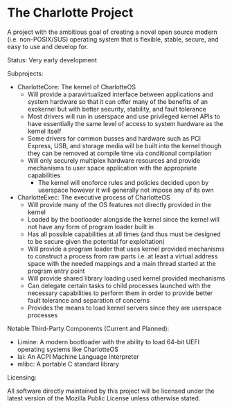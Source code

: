 # The Charlotte Project

A project with the ambitious goal of creating a novel open source modern (i.e. non-POSIX/SUS) operating system that is flexible, stable, secure, and easy to use and develop for.

Status: Very early development

Subprojects:

- CharlotteCore: The kernel of CharlotteOS
  - Will provide a paravirtualized interface between applications and system hardware so that it can offer many of the benefits of an exokernel but with better security, stability, and fault tolerance
  - Most drivers will run in userspace and use privileged kernel APIs to have essentially the same level of access to system hardware as the kernel itself
  - Some drivers for common busses and hardware such as PCI Express, USB, and storage media will be built into the kernel though they can be removed at compile time via conditional compilation
  - Will only securely multiplex hardware resources and provide mechanisms to user space application with the appropriate capabilities
    - The kernel will enoforce rules and policies decided upon by userspace however it will generally not impose any of its own
- CharlotteExec: The executive process of CharlotteOS
  - Will provide many of the OS features not directly provided in the kernel
  - Loaded by the bootloader alongside the kernel since the kernel will not have any form of program loader built in
  - Has all possible capabilities at all times (and thus must be designed to be secure given the potential for exploitation)
  - Will provide a program loader that uses kernel provided mechanisms to construct a process from raw parts i.e. at least a virtual address space with the needed mappings and a main thread started at the program entry point
  - Will provide shared library loading used kernel provided mechanisms
  - Can delegate certain tasks to child processes launched with the necessary capabilities to perform them in order to provide better fault tolerance and separation of concerns
  - Provides the means to load kernel servers since they are userspace processes

Notable Third-Party Components (Current and Planned):

- Limine: A modern bootloader with the ability to load 64-bit UEFI operating systems like CharlotteOS
- lai: An ACPI Machine Language Interpreter
- mlibc: A portable C standard library

Licensing: 

All software directly maintained by this project will be licensed under the latest version of the Mozilla Public License unless otherwise stated.
